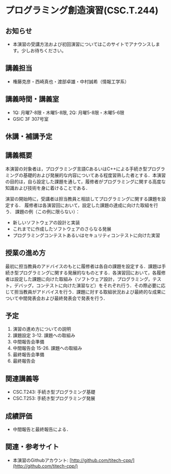 # プログラミング創造演習(CSC.T.244)

## お知らせ
* 本演習の受講方法および初回演習についてはこのサイトでアナウンスします。少しお待ちください。

## 講義担当
* 権藤克彦・西崎真也・渡部卓雄・中村誠希（情報工学系）

## 講義時間・講義室
* 1Q: 月曜7-8限・木曜5-8限, 2Q: 月曜5-8限・木曜5-6限
* GSIC 3F 307号室

## 休講・補講予定

## 講義概要
本演習の対象者は，プログラミング言語CあるいはC++による手続き型プログラミングの基礎的および発展的な内容についてある程度習熟した者とする．本演習の目的は，自ら設定した課題を通して，履修者がプログラミングに関する高度な知識および技術を身に着けることである．

演習の開始時に，受講者は担当教員と相談してプログラミングに関する課題を設定する．
履修者は各演習回において，設定した課題の達成に向けた取組を行う．
課題の例（この例に限らない）：
* 新しいソフトウェアの設計と実装
* これまでに作成したソフトウェアのさらなる発展
* プログラミングコンテストあるいはセキュリティコンテストに向けた実習

## 授業の進め方
最初に担当教員のアドバイスのもとに履修者は各自の課題を設定する．課題は手続き型プログラミングに関する発展的なものとする．各演習回において，各履修者は設定した課題に向けた取組み（ソフトウェア設計，プログラミング，テスト，デバッグ，コンテストに向けた演習など）をそれぞれ行う．その際必要に応じて担当教員がアドバイスを行う．課題に対する取組状況および最終的な成果について中間発表会および最終発表会で発表を行う．

## 予定
1. 演習の進め方についての説明
2. 課題設定
3-12. 課題への取組み
13. 中間報告会準備
14. 中間報告会
15-26. 課題への取組み
27. 最終報告会準備
28. 最終報告会

## 関連講義等
* CSC.T243: 手続き型プログラミング基礎
* CSC.T253: 手続き型プログラミング発展

## 成績評価
* 中間報告と最終報告による．

## 関連・参考サイト
* 本演習のGithubアカウント: [http://github.com/titech-cpp/](http://github.com/titech-cpp/)
